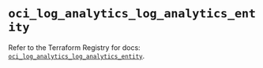 # `oci_log_analytics_log_analytics_entity`

Refer to the Terraform Registry for docs: [`oci_log_analytics_log_analytics_entity`](https://registry.terraform.io/providers/oracle/oci/6.18.0/docs/resources/log_analytics_log_analytics_entity).
